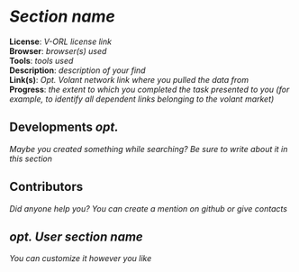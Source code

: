 # *Section name*

**License**: *V-ORL license link* <br>
**Browser**: *browser(s) used* <br>
**Tools**: *tools used* <br>
**Description**: *description of your find* <br>
**Link(s)**: *Opt. Volant network link where you pulled the data from* <br>
**Progress**: *the extent to which you completed the task presented to you (for example, to identify all dependent links belonging to the volant market)* <br>

## Developments *opt.*

*Maybe you created something while searching? Be sure to write about it in this section*

## Contributors

*Did anyone help you? You can create a mention on github or give contacts*

## *opt. User section name*

*You can customize it however you like*
